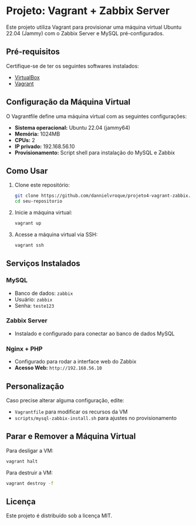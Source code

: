 # Projeto: Vagrant + Zabbix Server

Este projeto utiliza Vagrant para provisionar uma máquina virtual Ubuntu 22.04 (Jammy) com o Zabbix Server e MySQL pré-configurados.

## Pré-requisitos

Certifique-se de ter os seguintes softwares instalados:
- [VirtualBox](https://www.virtualbox.org/)
- [Vagrant](https://www.vagrantup.com/)

## Configuração da Máquina Virtual

O Vagrantfile define uma máquina virtual com as seguintes configurações:
- **Sistema operacional:** Ubuntu 22.04 (jammy64)
- **Memória:** 1024MB
- **CPUs:** 2
- **IP privado:** 192.168.56.10
- **Provisionamento:** Script shell para instalação do MySQL e Zabbix

## Como Usar

1. Clone este repositório:
   ```sh
   git clone https://github.com/dannielvroque/projeto4-vagrant-zabbix.git
   cd seu-repositorio
   ```

2. Inicie a máquina virtual:
   ```sh
   vagrant up
   ```

3. Acesse a máquina virtual via SSH:
   ```sh
   vagrant ssh
   ```

## Serviços Instalados

### MySQL
- Banco de dados: `zabbix`
- Usuário: `zabbix`
- Senha: `teste123`

### Zabbix Server
- Instalado e configurado para conectar ao banco de dados MySQL

### Nginx + PHP
- Configurado para rodar a interface web do Zabbix
- **Acesso Web:** `http://192.168.56.10`

## Personalização

Caso precise alterar alguma configuração, edite:
- `Vagrantfile` para modificar os recursos da VM
- `scripts/mysql-zabbix-install.sh` para ajustes no provisionamento

## Parar e Remover a Máquina Virtual

Para desligar a VM:
```sh
vagrant halt
```

Para destruir a VM:
```sh
vagrant destroy -f
```

## Licença
Este projeto é distribuído sob a licença MIT.


